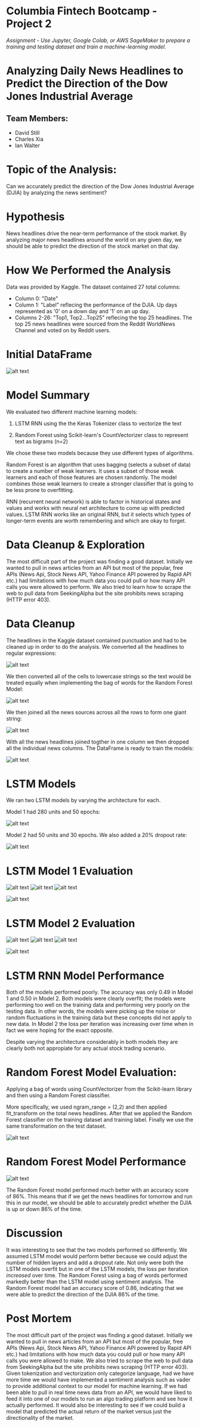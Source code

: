# Columbia Fintech Bootcamp - Project 2
*Assignment - Use Jupyter, Google Colab, or AWS SageMaker to prepare a training and testing dataset and train a machine-learning model.*

# Analyzing Daily News Headlines to Predict the Direction of the Dow Jones Industrial Average

## Team Members:
- David Still
- Charles Xia
- Ian Walter

# Topic of the Analysis:
Can we accurately predict the direction of the Dow Jones Industrial Average (DJIA) by analyzing the news sentiment? 

# Hypothesis
News headlines drive the near-term performance of the stock market. By analyzing major news headlines around the world on any given day, we should be able to predict the direction of the stock market on that day. 

# How We Performed the Analysis
Data was provided by Kaggle. The dataset contained 27 total columns:

- Column 0: "Date"
- Column 1: "Label" reflecing the performance of the DJIA. Up days represented as '0' on a down day and '1' on an up day.
- Columns 2-26: "Top1, Top2...Top25" reflecing the top 25 headlines. The top 25 news headlines were sourced from the Reddit WorldNews Channel and voted on by Reddit users. 

# Initial DataFrame 

![alt text](Images/initital_df.png)

# Model Summary
We evaluated two different machine learning models: 

1. LSTM RNN using the the Keras Tokenizer class to vectorize the text

2. Random Forest using Scikit-learn's CountVectorizer class to represent text as bigrams (n=2) 

We chose these two models because they use different types of algorithms. 

Random Forest is an algorithm that uses bagging (selects a subset of data) to create a number of weak learners. It uses a subset of those weak learners and each of those features are chosen randomly. The model combines those weak learners to create a stronger classifier that is going to be less prone to overfitting. 

RNN (recurrent neural network) is able to factor in historical states and values and works with neural net architecture to come up with predicted values. LSTM RNN works like an original RNN, but it selects which types of longer-term events are worth remembering and which are okay to forget. 

# Data Cleanup & Exploration
The most difficult part of the project was finding a good dataset. Initially we wanted to pull in news articles from an API but most of the popular, free APIs (News Api, Stock News API, Yahoo Finance API powered by Rapid API etc.) had limitations with how much data you could pull or how many API calls you were allowed to perform. We also tried to learn how to scrape the web to pull data from SeekingAlpha but the site prohibits news scraping (HTTP error 403). 

# Data Cleanup

The headlines in the Kaggle dataset contained punctuation and had to be cleaned up in order to do the analysis. We converted all the headlines to regular expressions:

![alt text](Images/headline_regex.png)

We then converted all of the cells to lowercase strings so the text would be treated equally when implementing the bag of words for the Random Forest Model:

![alt text](Images/convert_lowercase.png)

We then joined all the news sources across all the rows to form one giant string:

![alt text](Images/join_news.png)

With all the news headlines joined togther in one column we then dropped all the individual news columns. The DataFrame is ready to train the models:

![alt text](Images/new_df.png)

# LSTM Models
We ran two LSTM models by varying the architecture for each. 

Model 1 had 280 units and 50 epochs: 

![alt text](Images/lstm_1.png)

Model 2 had 50 units and 30 epochs. We also added a 20% dropout rate:

![alt text](Images/lstm_2.png)

# LSTM Model 1 Evaluation

![alt text](Images/loss_function_1.png)
![alt text](Images/auc_1.png)
![alt text](Images/accuracy_1.png)

![alt text](Images/lstm_class_1.png)

# LSTM Model 2 Evaluation

![alt text](Images/loss_function_2.png)
![alt text](Images/auc_2.png)
![alt text](Images/accuracy_2.png)

![alt text](Images/lstm_class_2.png)

# LSTM RNN Model Performance
Both of the models performed poorly. The accuracy was only 0.49 in Model 1 and 0.50 in Model 2. 
Both models were clearly overfit; the models were performing too well on the training data and performing very poorly on the testing data. In other words, the models were picking up the noise or random fluctuations in the training data but these concepts did not apply to new data. In Model 2 the loss per iteration was increasing over time when in fact we were hoping for the exact opposite.

Despite varying the architecture considerably in both models they are clearly both not appropiate for any actual stock trading scenario.

# Random Forest Model Evaluation:

Applying a bag of words using CountVectorizer from the Scikit-learn library and then using a Random Forest classifier. 

More specifically, we used ngram_range = (2,2) and then applied fit_transform on the total news headlines. After that we applied the Random Forest classifier on the training dataset and training label. Finally we use the same transformation on the test dataset.  

![alt text](Images/rf_model.png)

# Random Forest Model Performance

![alt text](Images/rf_class.png)

The Random Forest model performed much better with an accuracy score of 86%. This means that if we get the news headlines for tomorrow and run this in our model, we should be able to accurately predict whether the DJIA is up or down 86% of the time. 

# Discussion
It was interesting to see that the two models performed so differently. We assumed LSTM model would perform better because we could adjust the number of hidden layers and add a dropout rate. Not only were both the LSTM models overfit but in one of the LSTM models, the loss per iteration *increased* over time. 
The Random Forest using a bag of words performed markedly better than the LSTM model using sentiment analysis. The Random Forest model had an accuracy score of 0.86, indicating that we were able to predict the direction of the DJIA 86% of the time. 

# Post Mortem
The most difficult part of the project was finding a good dataset. Initially we wanted to pull in news articles from an API but most of the popular, free APIs (News Api, Stock News API, Yahoo Finance API powered by Rapid API etc.) had limitations with how much data you could pull or how many API calls you were allowed to make. We also tried to scrape the web to pull data from SeekingAlpha but the site prohibits news scraping (HTTP error 403). 
Given tokenization and vectorization only categorize language, had we have more time we would have implemented a sentiment analysis such as vader to provide additional context to our model for machine learning. 
If we had been able to pull in real time news data from an API, we would have liked to feed it into one of our models to run an algo trading platform and see how it actually performed. It would also be interesting to see if we could build a model that predicted the actual return of the market versus just the directionality of the market.
